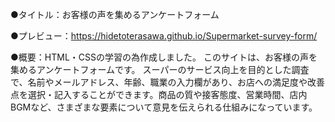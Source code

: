 ●タイトル：お客様の声を集めるアンケートフォーム

●プレビュー：https://hidetoterasawa.github.io/Supermarket-survey-form/

●概要：HTML・CSSの学習の為作成しました。
このサイトは、お客様の声を集めるアンケートフォームです。
スーパーのサービス向上を目的とした調査で、名前やメールアドレス、年齢、職業の入力欄があり、お店への満足度や改善点を選択・記入することができます。商品の質や接客態度、営業時間、店内BGMなど、さまざまな要素について意見を伝えられる仕組みになっています。
